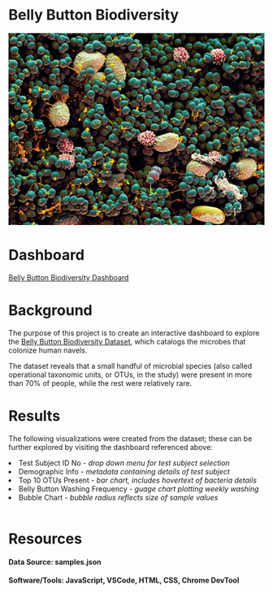 # Belly Button Biodiversity

<img src = "images/BBBacteria.jpg">
<br>

# Dashboard
<a href="https://nicolebusta.github.io/BellyButtonBiodiversity/" target_="blank"> Belly Button Biodiversity Dashboard </a>

# Background
The purpose of this project is to create an interactive dashboard to explore the <a href="http://robdunnlab.com/projects/belly-button-biodiversity/" rel="nofollow" target_="blank">Belly Button Biodiversity Dataset</a>, which catalogs the microbes that colonize human navels.

The dataset reveals that a small handful of microbial species (also called operational taxonomic units, or OTUs, in the study) were present in more than 70% of people, while the rest were relatively rare.

# Results
The following visualizations were created from the dataset; these can be further explored by visiting the dashboard referenced above:
<li> Test Subject ID No - <i>drop down menu for test subject selection </i></li>
<li> Demographic Info - <i>metadata containing details of test subject </i></li>
<li> Top 10 OTUs Present - <i>bar chart, includes hovertext of bacteria details </i></li>
<li> Belly Button Washing Frequency - <i>guage chart plotting weekly washing </i></li>
<li> Bubble Chart - <i>bubble radius reflects size of sample values </i></li>
<br>

# Resources
#### <b>Data Source:</b> samples.json
#### <b>Software/Tools:</b> JavaScript, VSCode, HTML, CSS, Chrome DevTool

